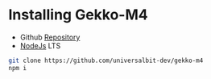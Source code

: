 # Installing Gekko-M4
* Github [Repository](https://github.com/universalbit-dev/gekko-m4/)
* [NodeJs](https://nodejs.org/en/download) LTS

```bash
git clone https://github.com/universalbit-dev/gekko-m4
npm i
```
